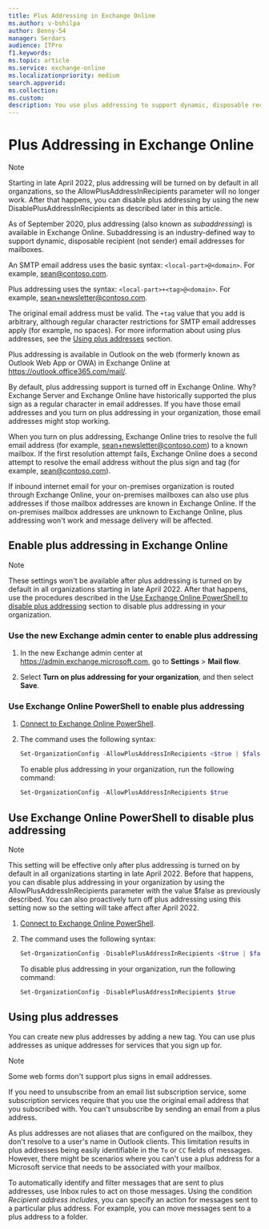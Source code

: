 ```yaml
---
title: Plus Addressing in Exchange Online
ms.author: v-bshilpa
author: Benny-54
manager: Serdars
audience: ITPro
f1.keywords:
ms.topic: article
ms.service: exchange-online
ms.localizationpriority: medium
search.appverid:
ms.collection:
ms.custom:
description: You use plus addressing to support dynamic, disposable recipient (not sender) email addresses in your Exchange Online organization.
---
```


# Plus Addressing in Exchange Online

> [!NOTE]
> Starting in late April 2022, plus addressing will be turned on by default in all organzations, so the AllowPlusAddressInRecipients parameter will no longer work. After that happens, you can disable plus addressing by using the new DisablePlusAddressInRecipients as described later in this article.

As of September 2020, plus addressing (also known as _subaddressing_) is available in Exchange Online. Subaddressing is an industry-defined way to support dynamic, disposable recipient (not sender) email addresses for mailboxes.

An SMTP email address uses the basic syntax: `<local-part>@<domain>`. For example, sean@contoso.com. 

Plus addressing uses the syntax: `<local-part>+<tag>@<domain>`. For example, sean+newsletter@contoso.com. 

The original email address must be valid. The `+tag` value that you add is arbitrary, although regular character restrictions for SMTP email addresses apply (for example, no spaces). For more information about using plus addresses, see the [Using plus addresses](#using-plus-addresses) section.

Plus addressing is available in Outlook on the web (formerly known as Outlook Web App or OWA) in Exchange Online at <https://outlook.office365.com/mail/>.

By default, plus addressing support is turned off in Exchange Online. Why? Exchange Server and Exchange Online have historically supported the plus sign as a regular character in email addresses. If you have those email addresses and you turn on plus addressing in your organization, those email addresses might stop working.

When you turn on plus addressing, Exchange Online tries to resolve the full email address (for example, sean+newsletter@contoso.com) to a known mailbox. If the first resolution attempt fails, Exchange Online does a second attempt to resolve the email address without the plus sign and tag (for example, sean@contoso.com).

If inbound internet email for your on-premises organization is routed through Exchange Online, your on-premises mailboxes can also use plus addresses if those mailbox addresses are known in Exchange Online. If the on-premises mailbox addresses are unknown to Exchange Online, plus addressing won't work and message delivery will be affected.

## Enable plus addressing in Exchange Online

> [!NOTE]
> These settings won't be available after plus addressing is turned on by default in all organizations starting in late April 2022. After that happens, use the procedures described in the [Use Exchange Online PowerShell to disable plus addressing](#use-exchange-online-powershell-to-disable-plus-addressing) section to disable plus addressing in your organization.

### Use the new Exchange admin center to enable plus addressing

1. In the new Exchange admin center at <https://admin.exchange.microsoft.com>, go to **Settings** \> **Mail flow**.

2. Select **Turn on plus addressing for your organization**, and then select **Save**.

### Use Exchange Online PowerShell to enable plus addressing

1. [Connect to Exchange Online PowerShell](/powershell/exchange/connect-to-exchange-online-powershell).

2. The command uses the following syntax:

   ```PowerShell
   Set-OrganizationConfig -AllowPlusAddressInRecipients <$true | $false>
   ```

   To enable plus addressing in your organization, run the following command:

   ```PowerShell
   Set-OrganizationConfig -AllowPlusAddressInRecipients $true
   ```

## Use Exchange Online PowerShell to disable plus addressing

> [!NOTE]
> This setting will be effective only after plus addressing is turned on by default in all organizations starting in late April 2022. Before that happens, you can disable plus addressing in your organization by using the AllowPlusAddressInRecipients parameter with the value $false as previously described. You can also proactively turn off plus addressing using this setting now so the setting will take affect after April 2022.

1. [Connect to Exchange Online PowerShell](/powershell/exchange/connect-to-exchange-online-powershell).

2. The command uses the following syntax:

   ```PowerShell
   Set-OrganizationConfig -DisablePlusAddressInRecipients <$true | $false>
   ```

   To disable plus addressing in your organization, run the following command:

   ```PowerShell
   Set-OrganizationConfig -DisablePlusAddressInRecipients $true
   ```

## Using plus addresses

You can create new plus addresses by adding a new tag. You can use plus addresses as unique addresses for services that you sign up for. 

> [!NOTE]
>
> Some web forms don't support plus signs in email addresses.
>
> If you need to unsubscribe from an email list subscription service, some subscription services require that you use the original email address that you subscribed with. You can't unsubscribe by sending an email from a plus address.

As plus addresses are not aliases that are configured on the mailbox, they don't resolve to a user's name in Outlook clients. This limitation results in plus addresses being easily identifiable in the `To` or `CC` fields of messages. However, there might be scenarios where you can't use a plus address for a Microsoft service that needs to be associated with your mailbox.

To automatically identify and filter messages that are sent to plus addresses, use Inbox rules to act on those messages. Using the condition *Recipient address includes*, you can specify an action for messages sent to a particular plus address. For example, you can move messages sent to a plus address to a folder.
